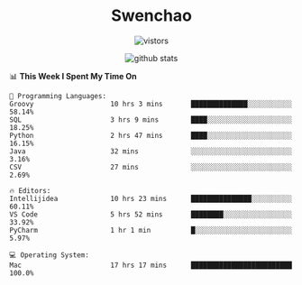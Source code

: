 <h1 align="center">Swenchao</h3>

<p align="center">
  <img src="https://visitor-badge.glitch.me/badge?page_id=Swenchao" alt="vistors" />
</p>

<p align="center">
  <img src="https://github-readme-stats.vercel.app/api?username=Swenchao&count_private=true&show_icons=true&theme=vue-dark&hide_title=true" alt="github stats" />
</p>

<!--START_SECTION:waka-->
📊 **This Week I Spent My Time On** 

```text
💬 Programming Languages: 
Groovy                   10 hrs 3 mins       ██████████████░░░░░░░░░░░   58.14% 
SQL                      3 hrs 9 mins        ████░░░░░░░░░░░░░░░░░░░░░   18.25% 
Python                   2 hrs 47 mins       ████░░░░░░░░░░░░░░░░░░░░░   16.15% 
Java                     32 mins             ░░░░░░░░░░░░░░░░░░░░░░░░░   3.16% 
CSV                      27 mins             ░░░░░░░░░░░░░░░░░░░░░░░░░   2.69%

🔥 Editors: 
Intellijidea             10 hrs 23 mins      ███████████████░░░░░░░░░░   60.11% 
VS Code                  5 hrs 52 mins       ████████░░░░░░░░░░░░░░░░░   33.92% 
PyCharm                  1 hr 1 min          █░░░░░░░░░░░░░░░░░░░░░░░░   5.97%

💻 Operating System: 
Mac                      17 hrs 17 mins      █████████████████████████   100.0%

```


<!--END_SECTION:waka-->
